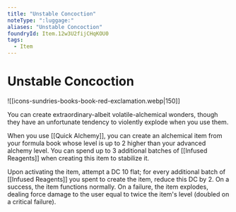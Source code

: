 ```yaml
---
title: "Unstable Concoction"
noteType: ":luggage:"
aliases: "Unstable Concoction"
foundryId: Item.12w3U2fijCHqKOU0
tags:
  - Item
---
```


# Unstable Concoction
![[icons-sundries-books-book-red-exclamation.webp|150]]

You can create extraordinary-albeit volatile-alchemical wonders, though they have an unfortunate tendency to violently explode when you use them.

When you use [[Quick Alchemy]], you can create an alchemical item from your formula book whose level is up to 2 higher than your advanced alchemy level. You can spend up to 3 additional batches of [[Infused Reagents]] when creating this item to stabilize it.

Upon activating the item, attempt a DC 10 flat; for every additional batch of [[Infused Reagents]] you spent to create the item, reduce this DC by 2. On a success, the item functions normally. On a failure, the item explodes, dealing force damage to the user equal to twice the item's level (doubled on a critical failure).
